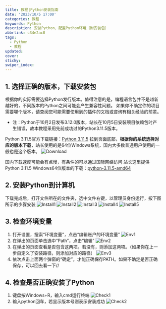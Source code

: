```yaml
---
title: 教程|Python安装指南
date: '2023/10/5 17:00'
categories: 教程
keywords: Python
description: 安装Python、配置Python环境（附安装包）
abbrlink: c34e2ac0
tags:
  - Python
  - 教程
updated:
cover:
sticky:
swiper_index:
---
```


## 1. 选择正确的版本，下载安装包
根据你的实际需要选择Python发行版本。值得注意的是，编程语言包并不是越新越好的，不同版本的Python之间可能会产生兼容性问题。
如果你不确定你的项目需要哪个版本，请查阅您可能需要使用到的插件的文档或咨询有相关经验的前辈。

- 注：Python于10月2日发布3.12.0版本，站长在10月5日安装项目依赖包时产生错误，故本教程采用先前成功过的Python3.11.5版本。

Python 3.11.5官方下载链接：[Python 3.11.5](https://www.python.org/downloads/release/python-3115/)
拉到页面底部，**根据你的系统选择对应的版本下载**，站长使用的是64位Windows系统，国内大多数普通用户使用的一般也是这个版本。
![Download](http://source.cclmsy.cc/Images/BOT/BOT_01.png)

国内下载速度可能会有点慢，有条件的可以通过国际网络访问
站长这里提供Python 3.11.5 Windows64位版本的下载：[python-3.11.5-amd64](http://source.cclmsy.cc/Tools/python-3.11.5-amd64.exe)

## 2. 安装Python到计算机
下载完成后，打开文件所在的文件夹，选中文件右键，以管理员身份运行，按下图所示的步骤安装
![Install1](http://source.cclmsy.cc/Images/BOT/BOT_02.png)
![Install2](http://source.cclmsy.cc/Images/BOT/BOT_03.png)
![Install3](http://source.cclmsy.cc/Images/BOT/BOT_04.png)
![Install4](http://source.cclmsy.cc/Images/BOT/BOT_05.png)
![Install5](http://source.cclmsy.cc/Images/BOT/BOT_06.png)

## 3. 检查环境变量
1. 打开设置，搜索“环境变量”，点击“编辑账户的环境变量”
![Env1](http://source.cclmsy.cc/Images/BOT/BOT_07.png)
2. 在弹出的页面单击选中“Path”，点击“编辑”
![Env2](http://source.cclmsy.cc/Images/BOT/BOT_08.png)
3. 在弹出的页面查看是否包含这两项。若没有，则添加这两项。（如果你在上一步自定义了安装路径，则添加对应的路径）
![Env3](http://source.cclmsy.cc/Images/BOT/BOT_09.png)
4. 依次点击上面两个弹窗的“确定”，才能正确保存PATH。如果不确定是否正确保存，可以回去看一下//

## 4. 检查是否正确安装了Python
1. 键盘按Windows+R，输入cmd运行终端
![Check1](http://source.cclmsy.cc/Images/BOT/BOT_10.png)
2. 输入python回车，若显示版本号则表示安装成功
![Check2](http://source.cclmsy.cc/Images/BOT/BOT_11.png)
